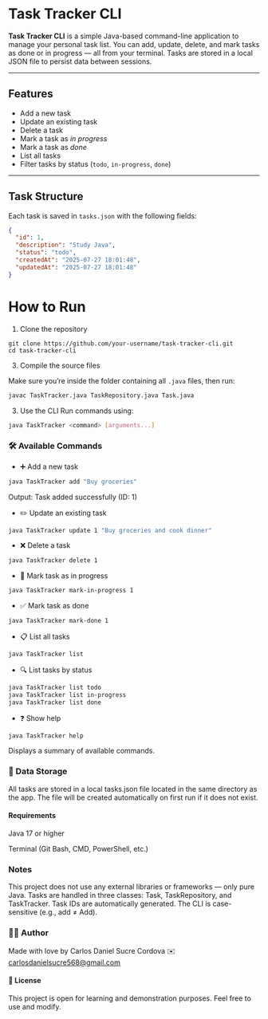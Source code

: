 # Task Tracker CLI

**Task Tracker CLI** is a simple Java-based command-line application to manage your personal task list. You can add, update, delete, and mark tasks as done or in progress — all from your terminal. Tasks are stored in a local JSON file to persist data between sessions.

---

##  Features

-  Add a new task
- Update an existing task
- Delete a task
-  Mark a task as *in progress*
- Mark a task as *done*
- List all tasks
- Filter tasks by status (`todo`, `in-progress`, `done`)

---

## Task Structure

Each task is saved in `tasks.json` with the following fields:

```json
{
  "id": 1,
  "description": "Study Java",
  "status": "todo",
  "createdAt": "2025-07-27 18:01:48",
  "updatedAt": "2025-07-27 18:01:48"
}
```
#  How to Run

1. Clone the repository
```
git clone https://github.com/your-username/task-tracker-cli.git
cd task-tracker-cli
```
3. Compile the source files
   
Make sure you’re inside the folder containing all `.java` files, then run:

```bash
javac TaskTracker.java TaskRepository.java Task.java
```

3. Use the CLI
Run commands using:
```bash
java TaskTracker <command> [arguments...]
```

### 🛠️ Available Commands
- ➕ Add a new task
```bash
java TaskTracker add "Buy groceries"
```
Output: Task added successfully (ID: 1)

- ✏️ Update an existing task
```bash
java TaskTracker update 1 "Buy groceries and cook dinner"
```
- ❌ Delete a task
```bash
java TaskTracker delete 1
```
- 🚧 Mark task as in progress
```bash
java TaskTracker mark-in-progress 1
```
- ✅ Mark task as done
```bash
java TaskTracker mark-done 1
```
- 📋 List all tasks
```bash
java TaskTracker list
```
- 🔍 List tasks by status
```bash
java TaskTracker list todo
java TaskTracker list in-progress
java TaskTracker list done
```
- ❓ Show help
```bash
java TaskTracker help
```
Displays a summary of available commands.

### 📁 Data Storage
All tasks are stored in a local tasks.json file located in the same directory as the app. The file will be created automatically on first run if it does not exist.

#### Requirements
Java 17 or higher

Terminal (Git Bash, CMD, PowerShell, etc.)

### Notes
This project does not use any external libraries or frameworks — only pure Java.
Tasks are handled in three classes: Task, TaskRepository, and TaskTracker.
Task IDs are automatically generated.
The CLI is case-sensitive (e.g., add ≠ Add).

### 👨‍💻 Author
Made with love by Carlos Daniel Sucre Cordova
✉️ carlosdanielsucre568@gmail.com

#### 📝 License
This project is open for learning and demonstration purposes. Feel free to use and modify.

